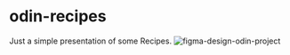 # odin-recipes
Just a simple presentation of some Recipes.
![figma-design-odin-project](https://github.com/user-attachments/assets/3290abe0-4661-49a5-8f33-8d22c319d091)
